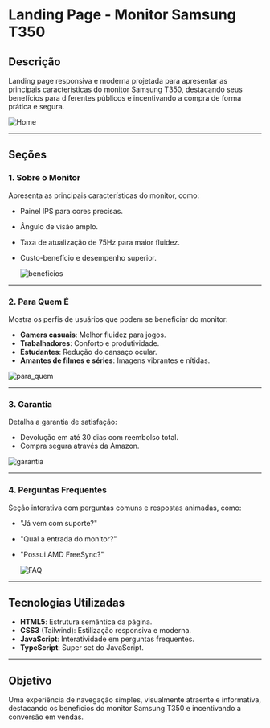 # Landing Page - Monitor Samsung T350

## Descrição
Landing page responsiva e moderna projetada para apresentar as principais características do monitor Samsung T350, destacando seus benefícios para diferentes públicos e incentivando a compra de forma prática e segura.

![Home](https://github.com/user-attachments/assets/9b0c02ad-1476-4116-bc7b-1313b49c7a6e)

---

## Seções

### 1. **Sobre o Monitor**
Apresenta as principais características do monitor, como:
- Painel IPS para cores precisas.
- Ângulo de visão amplo.
- Taxa de atualização de 75Hz para maior fluidez.
- Custo-benefício e desempenho superior.

  ![beneficios](https://github.com/user-attachments/assets/d410704b-3758-4a76-b729-5f6e5cb4ada2)


---

### 2. **Para Quem É**
Mostra os perfis de usuários que podem se beneficiar do monitor:
- **Gamers casuais**: Melhor fluidez para jogos.
- **Trabalhadores**: Conforto e produtividade.
- **Estudantes**: Redução do cansaço ocular.
- **Amantes de filmes e séries**: Imagens vibrantes e nítidas.

![para_quem](https://github.com/user-attachments/assets/4c7ffa4d-411d-4ce9-bc06-87eb12915c21)

---

### 3. **Garantia**
Detalha a garantia de satisfação:
- Devolução em até 30 dias com reembolso total.
- Compra segura através da Amazon.

![garantia](https://github.com/user-attachments/assets/8af71126-6af1-46f0-b383-e5bbc85d109b)

---

### 4. **Perguntas Frequentes**
Seção interativa com perguntas comuns e respostas animadas, como:
- "Já vem com suporte?"
- "Qual a entrada do monitor?"
- "Possui AMD FreeSync?"

  ![FAQ](https://github.com/user-attachments/assets/25e11de1-20e7-4451-8492-e45050461c9b)

---


## Tecnologias Utilizadas
- **HTML5**: Estrutura semântica da página.
- **CSS3** (Tailwind): Estilização responsiva e moderna.
- **JavaScript**: Interatividade em perguntas frequentes.
- **TypeScript**: Super set do JavaScript.

---

## Objetivo
Uma experiência de navegação simples, visualmente atraente e informativa, destacando os benefícios do monitor Samsung T350 e incentivando a conversão em vendas.
